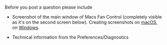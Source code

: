 Before you post a question please include 

- Screenshot of the main window of Macs Fan Control (completely visible as it's on the second screen below). 
Creating screenshots on [macOS](http://www.wikihow.com/Take-a-Screenshot-in-Mac-OS-X), on [Windows](http://www.wikihow.com/Take-a-Screenshot-in-Microsoft-Windows).

- Technical information from the Preferences/Diagnostics
